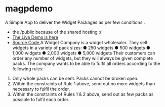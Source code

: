 # magpdemo

A Simple App to deliver the Widget Packages as per few conditions .
* the /public because of the shared hosting :(
* [The Live Demo is here ](https://jeevanism.com/magp/public/)
* [Source Code ](https://github.com/jeevanism/magpdemo/tree/master)
A Widget Company is a widget wholesaler. They sell widgets in a variety of pack sizes:
● 250 widgets
● 500 widgets
● 1,000 widgets
● 2,000 widgets
● 5,000 widgets
Their customers can order any number of widgets, but they will always be given complete packs.
The company wants to be able to fulfil all orders according to the following rules:
1. Only whole packs can be sent. Packs cannot be broken open.
2. Within the constraints of Rule 1 above, send out no more widgets than necessary to fulfil
the order.
3. Within the constraints of Rules 1 & 2 above, send out as few packs as possible to fulfil each
order.
 
